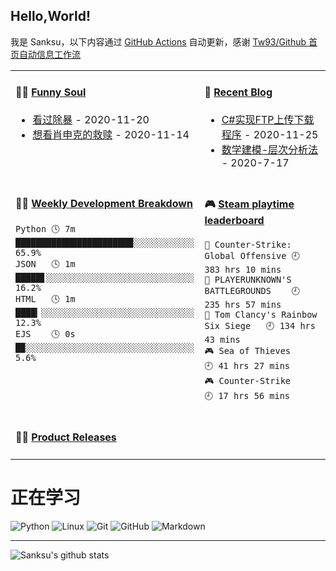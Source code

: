 ## Hello,World!

我是 Sanksu，以下内容通过 [GitHub Actions](https://github.com/sanksu/sanksu/actions) 自动更新，感谢 [Tw93/Github 首页自动信息工作流](https://github.com/tw93/tw93)

<table width="800px">
<tr>
<td valign="top" width="50%">

#### 🤾‍♂️ <a href="https://www.douban.com/people/226575739/" target="_blank">Funny Soul</a>

<!-- douban starts -->
* <a href=https://movie.douban.com/subject/30373723/ target='_blank'>看过除暴</a> - 2020-11-20
* <a href=http://movie.douban.com/subject/1292052/ target='_blank'>想看肖申克的救赎</a> - 2020-11-14
<!-- douban ends -->

</td>
<td valign="top" width="50%">

#### 🎣 <a href="https://sanksu.top/" target="_blank">Recent Blog</a>

<!-- blog starts -->
* <a href=https://www.cnblogs.com/DWVictor/p/14036305.html target='_blank'>C#实现FTP上传下载程序</a> - 2020-11-25
* <a href=https://www.cnblogs.com/DWVictor/p/13335166.html target='_blank'>数学建模-层次分析法</a> - 2020-7-17
  <!-- blog ends -->

</td>
</tr>
<tr>
<td valign="top" width="50%">

#### 🏊‍♂️ <a href="https://gist.github.com/Sanksu/05162ee00bd2a93c4d0e7b3f5c173e74" target="_blank">Weekly Development Breakdown</a>

<!-- code_time starts -->

```text
Python 🕓 7m ███████████████████████░░░░░░░░░░░░ 65.9%
JSON   🕓 1m █████▋░░░░░░░░░░░░░░░░░░░░░░░░░░░░░ 16.2%
HTML   🕓 1m ████▎░░░░░░░░░░░░░░░░░░░░░░░░░░░░░░ 12.3%
EJS    🕓 0s █▉░░░░░░░░░░░░░░░░░░░░░░░░░░░░░░░░░  5.6%
```

<!-- code_time ends -->

</td>
<td valign="top" width="50%">

#### 🎮 <a href="https://gist.github.com/Sanksu/f47f02e2f4f067be39427ed9d76bc9cd" target="_blank">Steam playtime leaderboard</a>

<!-- play_time starts -->

```text
🔫 Counter-Strike: Global Offensive 🕘 383 hrs 10 mins
🍳 PLAYERUNKNOWN'S BATTLEGROUNDS    🕘 235 hrs 57 mins
🔫 Tom Clancy's Rainbow Six Siege   🕘 134 hrs 43 mins
🎮 Sea of Thieves                   🕘 41 hrs 27 mins
🎮 Counter-Strike                   🕘 17 hrs 56 mins
```

<!-- play_time ends -->

</td>
</tr>
<tr>
<td valign="top" width="50%">

#### 🏋️‍♀️ <a href="https://github.com/sanksu/sanksu/blob/main/releases.md" target="_blank">Product Releases</a>

<!-- recent_releases starts -->

<!-- recent_releases ends -->

</td>
</tr>
</table>

# 正在学习

![Python](https://img.shields.io/badge/-python-333333?style=flat&logo=python&logoColor=3776AB)
![Linux](https://img.shields.io/badge/-Linux-333333?style=flat&logo=Linux&logoColor=FCC624)
![Git](https://img.shields.io/badge/-Git-333333?style=flat&logo=git)
![GitHub](https://img.shields.io/badge/-GitHub-333333?style=flat&logo=github)
![Markdown](https://img.shields.io/badge/-Markdown-333333?style=flat&logo=markdown)

---

![Sanksu's github stats](https://github-readme-stats.vercel.app/api?username=sanksu&hide=issues&show_icons=true&title_color=000000&icon_color=fff&text_color=000&bg_color=DEG,708090,2F4F4F)
